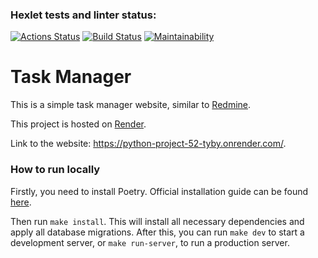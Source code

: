 ### Hexlet tests and linter status:
[![Actions Status](https://github.com/Pavel-Kr/python-project-52/actions/workflows/hexlet-check.yml/badge.svg)](https://github.com/Pavel-Kr/python-project-52/actions)
[![Build Status](https://github.com/Pavel-Kr/python-project-52/actions/workflows/build.yml/badge.svg)](https://github.com/Pavel-Kr/python-project-52/actions)
[![Maintainability](https://api.codeclimate.com/v1/badges/549890e87e6337b69c25/maintainability)](https://codeclimate.com/github/Pavel-Kr/python-project-52/maintainability)

# Task Manager

This is a simple task manager website, similar to [Redmine](https://www.redmine.org/).

This project is hosted on [Render](https://render.com/).

Link to the website: https://python-project-52-tyby.onrender.com/.

### How to run locally

Firstly, you need to install Poetry. Official installation guide can be found [here](https://python-poetry.org/docs/#installation).

Then run `make install`. This will install all necessary dependencies and apply all database migrations. After this, you can run `make dev` to start a development server, or `make run-server`, to run a production server.